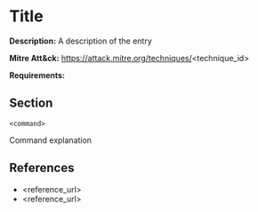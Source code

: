 # Title

**Description:** A description of the entry

**Mitre Att&ck:** https://attack.mitre.org/techniques/<technique_id>

**Requirements:** <required software>

## Section

```<command>```

Command explanation
  
## References
* <reference_url>
* <reference_url>
